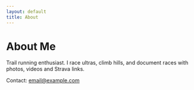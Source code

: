 ```yaml
---
layout: default
title: About
---
```


# About Me

Trail running enthusiast. I race ultras, climb hills, and document races with photos, videos and Strava links.

Contact: [email@example.com](mailto:email@example.com)
